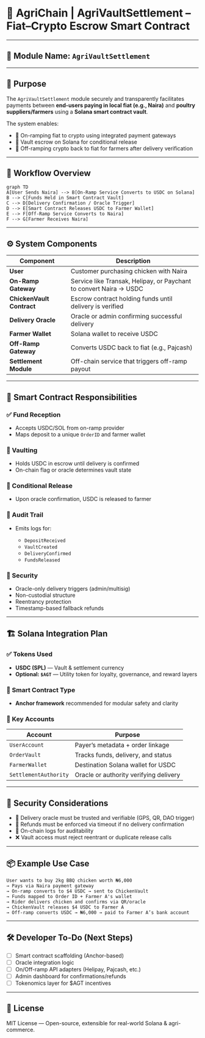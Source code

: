 # 🐔 AgriChain | AgriVaultSettlement – Fiat–Crypto Escrow Smart Contract

---

## 📌 Module Name: `AgriVaultSettlement`

---

## 🧠 Purpose

The `AgriVaultSettlement` module securely and transparently facilitates payments between **end-users paying in local fiat (e.g., Naira)** and **poultry suppliers/farmers** using a **Solana smart contract vault**.

The system enables:

- 🏦 On-ramping fiat to crypto using integrated payment gateways
- 🔐 Vault escrow on Solana for conditional release
- 🔄 Off-ramping crypto back to fiat for farmers after delivery verification

---

## 🔁 Workflow Overview

```mermaid
graph TD
A[User Sends Naira] --> B[On-Ramp Service Converts to USDC on Solana]
B --> C[Funds Held in Smart Contract Vault]
C --> D[Delivery Confirmation / Oracle Trigger]
D --> E[Smart Contract Releases USDC to Farmer Wallet]
E --> F[Off-Ramp Service Converts to Naira]
F --> G[Farmer Receives Naira]
```

---

## ⚙️ System Components

| Component                 | Description                                                        |
| ------------------------- | ------------------------------------------------------------------ |
| **User**                  | Customer purchasing chicken with Naira                             |
| **On-Ramp Gateway**       | Service like Transak, Helipay, or Paychant to convert Naira → USDC |
| **ChickenVault Contract** | Escrow contract holding funds until delivery is verified           |
| **Delivery Oracle**       | Oracle or admin confirming successful delivery                     |
| **Farmer Wallet**         | Solana wallet to receive USDC                                      |
| **Off-Ramp Gateway**      | Converts USDC back to fiat (e.g., Pajcash)                         |
| **Settlement Module**     | Off-chain service that triggers off-ramp payout                    |

---

## 📄 Smart Contract Responsibilities

### ✅ Fund Reception

- Accepts USDC/SOL from on-ramp provider
- Maps deposit to a unique `OrderID` and farmer wallet

### 🛑 Vaulting

- Holds USDC in escrow until delivery is confirmed
- On-chain flag or oracle determines vault state

### 💸 Conditional Release

- Upon oracle confirmation, USDC is released to farmer

### 🧾 Audit Trail

- Emits logs for:

  - `DepositReceived`
  - `VaultCreated`
  - `DeliveryConfirmed`
  - `FundsReleased`

### 🔐 Security

- Oracle-only delivery triggers (admin/multisig)
- Non-custodial structure
- Reentrancy protection
- Timestamp-based fallback refunds

---

## 🏗️ Solana Integration Plan

### ✅ Tokens Used

- **USDC (SPL)** — Vault & settlement currency
- **Optional: `$AGT`** — Utility token for loyalty, governance, and reward layers

### 🔧 Smart Contract Type

- **Anchor framework** recommended for modular safety and clarity

### 📂 Key Accounts

| Account               | Purpose                                |
| --------------------- | -------------------------------------- |
| `UserAccount`         | Payer’s metadata + order linkage       |
| `OrderVault`          | Tracks funds, delivery, and status     |
| `FarmerWallet`        | Destination Solana wallet for USDC     |
| `SettlementAuthority` | Oracle or authority verifying delivery |

---

## 🔐 Security Considerations

- 🧠 Delivery oracle must be trusted and verifiable (GPS, QR, DAO trigger)
- 🔄 Refunds must be enforced via timeout if no delivery confirmation
- 🧾 On-chain logs for auditability
- ❌ Vault access must reject reentrant or duplicate release calls

---

## 📦 Example Use Case

```text
User wants to buy 2kg BBQ chicken worth ₦6,000
→ Pays via Naira payment gateway
→ On-ramp converts to $4 USDC → sent to ChickenVault
→ Funds mapped to Order ID + Farmer A's wallet
→ Rider delivers chicken and confirms via QR/oracle
→ ChickenVault releases $4 USDC to Farmer A
→ Off-ramp converts USDC → ₦6,000 → paid to Farmer A’s bank account
```

---

## 🛠️ Developer To-Do (Next Steps)

- [ ] Smart contract scaffolding (Anchor-based)
- [ ] Oracle integration logic
- [ ] On/Off-ramp API adapters (Helipay, Pajcash, etc.)
- [ ] Admin dashboard for confirmations/refunds
- [ ] Tokenomics layer for \$AGT incentives

---

## 📜 License

MIT License — Open-source, extensible for real-world Solana & agri-commerce.
